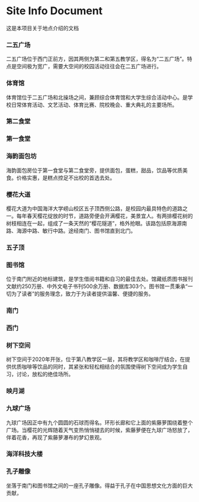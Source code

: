 # Site Info Document

这是本项目关于地点介绍的文档

### 二五广场

二五广场位于西门正前方，因其两侧为第二和第五教学区，得名为“二五广场”。特点是空间极为宽广，需要大空间的校园活动往往会在二五广场进行。

### 体育馆

体育馆位于二五广场和北操场之间，兼顾综合体育馆和大学生综合活动中心。是学校日常体育活动、文艺活动、体育比赛、院校晚会、重大典礼的主要场所。

### 第二食堂



### 第一食堂



### 海韵面包坊

海韵面包房位于第一食堂与第二食堂旁，提供面包，蛋糕，甜品，饮品等优质美食。价格实惠，是糕点控足不出校的首选去处。

### 樱花大道

樱花大道为中国海洋大学崂山校区五子顶西侧公路，是校园内最具特色的道路之一。每年春天樱花绽放的时节，道路旁便会开满樱花，美景宜人。有两排樱花树的树枝相连在一起，组成了一条天然的“樱花隧道”，格外抢眼。该路包括原海源南路、海源中路、敏行中路。途经南门、图书馆直到北门。

### 五子顶



### 图书馆

位于南门附近的地标建筑，是学生借阅书籍和自习的最佳去处。馆藏纸质图书报刊文献约250万册、中外文电子书刊500余万册、数据库303个。图书馆一贯秉承“一切为了读者”的服务理念，致力于为读者提供温馨、便捷的服务。

### 南门



### 西门



### 树下空间

树下空间于2020年开张，位于第八教学区一层，其将教学区和咖啡厅结合，在提供优质咖啡等饮品的同时，其紧张和轻松相结合的氛围使得树下空间成为学生自习，讨论，放松的绝佳场所。

### 映月湖



### 九球广场

九球广场因正中有九个圆圆的石球而得名。环形长廊和它上面的紫藤萝围绕着整个广场。当樱花的光辉随着天气变热悄悄褪去的时候，紫藤萝便在九球广场怒放了，伴着花香，再现了紫藤萝瀑布的梦幻景观。

### 海洋科技大楼



### 孔子雕像

坐落于南门和图书馆之间的一座孔子雕像。得益于孔子在中国思想文化方面的巨大贡献，